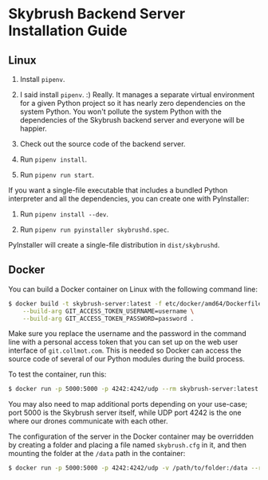 # Skybrush Backend Server Installation Guide

## Linux

1. Install `pipenv`.

2. I said install `pipenv`. :) Really. It manages a separate virtual environment
   for a given Python project so it has nearly zero dependencies on the system
   Python. You won't pollute the system Python with the dependencies of the
   Skybrush backend server and everyone will be happier.

3. Check out the source code of the backend server.

4. Run `pipenv install`.

5. Run `pipenv run start`.

If you want a single-file executable that includes a bundled Python interpreter
and all the dependencies, you can create one with PyInstaller:

1. Run `pipenv install --dev`.

2. Run `pipenv run pyinstaller skybrushd.spec`.

PyInstaller will create a single-file distribution in `dist/skybrushd`.

## Docker

You can build a Docker container on Linux with the following command line:

```sh
$ docker build -t skybrush-server:latest -f etc/docker/amd64/Dockerfile \
    --build-arg GIT_ACCESS_TOKEN_USERNAME=username \
	--build-arg GIT_ACCESS_TOKEN_PASSWORD=password .
```

Make sure you replace the username and the password in the command line with a
personal access token that you can set up on the web user interface of
`git.collmot.com`. This is needed so Docker can access the source code of
several of our Python modules during the build process.

To test the container, run this:

```sh
$ docker run -p 5000:5000 -p 4242:4242/udp --rm skybrush-server:latest
```

You may also need to map additional ports depending on your use-case; port 5000 is the
Skybrush server itself, while UDP port 4242 is the one where our drones communicate
with each other.

The configuration of the server in the Docker container may be overridden
by creating a folder and placing a file named `skybrush.cfg` in it, and then
mounting the folder at the `/data` path in the container:

```sh
$ docker run -p 5000:5000 -p 4242:4242/udp -v /path/to/folder:/data --rm skybrush-server:latest
```
